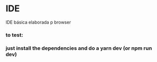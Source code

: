 # IDE
IDE básica elaborada p browser

### to test:
### just install the dependencies and do a yarn dev (or npm run dev)
